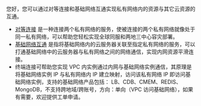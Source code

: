 您好，您可以通过对等连接和基础网络互通实现私有网络内的资源与其它云资源的互通。

-  [对等连接](http://tce.fsphere.cn/doc/product/215/5002) 是一种连接两个私有网络的服务，使被连接的两个私有网络就像处于同一私有网络，可以帮助您轻松实现全球同服和两地三中心容灾部署。
-  [基础网络互通](http://tce.fsphere.cn/doc/product/215/5002)  是指将基础网络内的云服务器关联至指定私有网络的服务，可以打通基础网络中的云服务器与私有网络之间的网络通信，实现内网资源平滑连接。
- 终端连接可帮助您实现 VPC 内实例通过内网与基础网络实例通信，其原理是将基础网络实例 IP 与私有网络内 IP 建立映射，访问该私有网络 IP 即访问基础网络实例，支持的基础网络产品包括： LB、CDB、CMEM、REDIS、MongoDB，不支持跨地域/跨账号，方向：单向（VPC 访问基础网络），如果有需要，欢迎提供工单申请。
